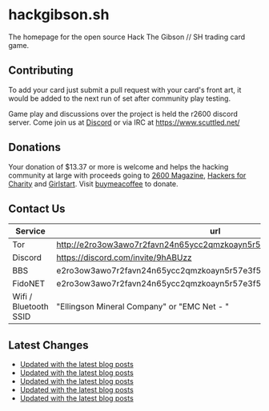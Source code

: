 # hackgibson.sh
The homepage for the open source Hack The Gibson // SH trading card game.


## Contributing

To add your card just submit a pull request with your card's front art, it would be added to the next run of set after community play testing.

Game play and discussions over the project is held the r2600 discord server. Come join us at [Discord](https://discord.com/invite/9hABUzz) or via IRC at https://www.scuttled.net/


## Donations

Your donation of $13.37 or more is welcome and helps the hacking community at large with proceeds going to [2600 Magazine](https://2600.com/), [Hackers for Charity](https://hackersforcharity.org) and [Girlstart](https://girlstart.org).  Visit [buymeacoffee](https://www.buymeacoffee.com/hackgibson.sh) to donate.


## Contact Us

Service | url
-|-
Tor | http://e2ro3ow3awo7r2favn24n65ycc2qmzkoayn5r57e3f56nvjwdcgg32ad.onion
Discord | https://discord.com/invite/9hABUzz
BBS | e2ro3ow3awo7r2favn24n65ycc2qmzkoayn5r57e3f56nvjwdcgg32ad.onion:23
FidoNET | e2ro3ow3awo7r2favn24n65ycc2qmzkoayn5r57e3f56nvjwdcgg32ad.onion:24554
Wifi / Bluetooth SSID | "Ellingson Mineral Company" or "EMC Net - <fidonet address>"

## Latest Changes
<!-- BLOG-POST-LIST:START -->
- [Updated with the latest blog posts](https://github.com/DFW2600/hackgibson.sh/commit/3ed4c146b38f9bba80047a8170321462e508c5b4)
- [Updated with the latest blog posts](https://github.com/DFW2600/hackgibson.sh/commit/32936e90133e5a17c10588f5d60cad0050580e0e)
- [Updated with the latest blog posts](https://github.com/DFW2600/hackgibson.sh/commit/4d9e4d9f793dd6d18c5a2cc21f2162301d71cdfb)
- [Updated with the latest blog posts](https://github.com/DFW2600/hackgibson.sh/commit/4d1ef519a0aced63475ba5e854813e37dd470b07)
- [Updated with the latest blog posts](https://github.com/DFW2600/hackgibson.sh/commit/1cad561fdddf1c4e178102d7512a4c11665630c5)
<!-- BLOG-POST-LIST:END -->
